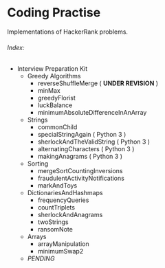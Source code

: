# Coding Practise

Implementations of HackerRank problems.

###### Index: #####
- Interview Preparation Kit
    - Greedy Algorithms
        - reverseShuffleMerge ( **UNDER REVISION** )
        - minMax
        - greedyFlorist
        - luckBalance
        - minimumAbsoluteDifferenceInAnArray
    - Strings
        - commonChild
        - specialStringAgain ( Python 3 )
        - sherlockAndTheValidString ( Python 3 )
        - alternatingCharacters ( Python 3 )
        - makingAnagrams ( Python 3 )
    - Sorting
        - mergeSortCountingInversions
        - fraudulentActivityNotifications
        - markAndToys
    - DictionariesAndHashmaps
        - frequencyQueries
        - countTriplets
        - sherlockAndAnagrams
        - twoStrings
        - ransomNote
    - Arrays
        - arrayManipulation
        - minimumSwap2
    - _PENDING_

